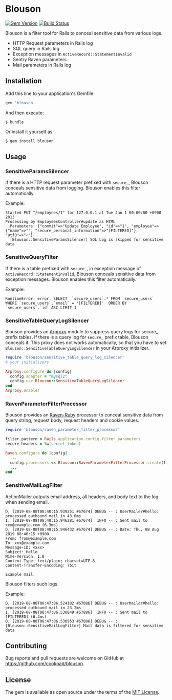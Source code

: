 # Blouson
[![Gem Version](https://badge.fury.io/rb/blouson.svg)](https://badge.fury.io/rb/blouson)
[![Build Status](https://github.com/cookpad/blouson/actions/workflows/ci.yml/badge.svg)](https://github.com/cookpad/blouson/actions/workflows/ci.yml)

Blouson is a filter tool for Rails to conceal sensitive data from various logs.

- HTTP Request parameters in Rails log
- SQL query in Rails log
- Exception messages in `ActiveRecord::StatementInvalid`
- Sentry Raven parameters
- Mail parameters in Rails log

## Installation

Add this line to your application's Gemfile:

```ruby
gem 'blouson'
```

And then execute:

    $ bundle

Or install it yourself as:

    $ gem install blouson

## Usage

### SensitiveParamsSilencer
If there is a HTTP request parameter prefixed with ```secure_```, Blouson conceals sensitive data from logging.
Blouson enables this filter automatically.

Example:
```
Started PUT "/employees/1" for 127.0.0.1 at Tue Jan 1 00:00:00 +0900 2013
Processing by EmployeesController#update as HTML
  Parameters: {"commit"=>"Update Employee", "id"=>"1", "employee"=>{"name"=>"", "secure_personal_information"=>"[FILTERED]"}, "utf8"=>"✓"}
  [Blouson::SensitiveParamsSilencer] SQL Log is skipped for sensitive data
```

### SensitiveQueryFilter
If there is a table prefixed with `secure_`, in exception message of `ActiveRecord::StatementInvalid`, Blouson conceals sensitive data from exception messages.
Blouson enables this filter automatically.

Example:

```
RuntimeError: error: SELECT  `secure_users`.* FROM `secure_users` WHERE `secure_users`.`email` = '[FILTERED]'  ORDER BY `secure_users`.`id` ASC LIMIT 1
```

### SensitiveTableQueryLogSilencer
Blouson provides an [Arproxy](https://github.com/cookpad/arproxy) module to suppress query logs for secure_ prefix tables. If there is a query log for `secure_` prefix table, Blouson conceals it.
This proxy does not works automatically, so that you have to set `Blouson::SensitiveTableQueryLogSilencer` in your Arproxy initializer.

```ruby
require 'blouson/sensitive_table_query_log_silencer'
# your initializers

Arproxy.configure do |config|
  config.adapter = "mysql2"
  config.use Blouson::SensitiveTableQueryLogSilencer
end
Arproxy.enable!
```

### RavenParameterFilterProcessor
Blouson provides an [Raven-Ruby](https://github.com/getsentry/raven-ruby) processor to conceal sensitive data from query string, request body, request headers and cookie values.

```ruby
require 'blouson/raven_parameter_filter_processor'

filter_pattern = Rails.application.config.filter_parameters
secure_headers = %w(secret_token)

Raven.configure do |config|
  ...
  config.processors << Blouson::RavenParameterFilterProcessor.create(filter_pattern, secure_headers)
  ...
end
```

### SensitiveMailLogFilter
ActionMailer outputs email address, all headers, and body text to the log when sending email.

```
D, [2019-08-08T08:40:15.939251 #67674] DEBUG -- : UserMailer#hello: processed outbound mail in 43.0ms
I, [2019-08-08T08:40:15.946281 #67674]  INFO -- : Sent mail to xxx@example.com (6.3ms)
D, [2019-08-08T08:40:15.946432 #67674] DEBUG -- : Date: Thu, 08 Aug 2019 08:40:15 +0900
From: from@example.com
To: xxx@example.com
Message-ID: <xxx>
Subject: Hello
Mime-Version: 1.0
Content-Type: text/plain; charset=UTF-8
Content-Transfer-Encoding: 7bit

Example mail.
```

Blouson filters such logs.

Example:

```
D, [2019-08-08T08:47:06.524182 #67886] DEBUG -- : UserMailer#hello: processed outbound mail in 23.2ms
I, [2019-08-08T08:47:06.530849 #67886]  INFO -- : Sent mail to [FILTERED] (6.4ms)
D, [2019-08-08T08:47:06.530953 #67886] DEBUG -- : [Blouson::SensitiveMailLogFilter] Mail data is filtered for sensitive data
```

## Contributing

Bug reports and pull requests are welcome on GitHub at https://github.com/cookpad/blouson.


## License

The gem is available as open source under the terms of the [MIT License](http://opensource.org/licenses/MIT).
